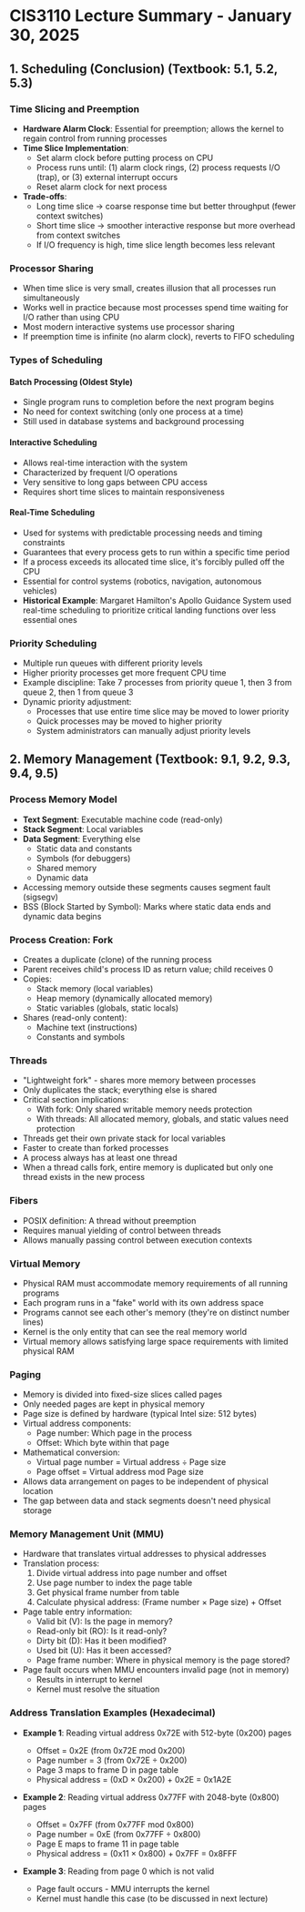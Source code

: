 # CIS3110 Lecture Summary - January 30, 2025

## 1. Scheduling (Conclusion) (Textbook: 5.1, 5.2, 5.3)

### Time Slicing and Preemption
- **Hardware Alarm Clock**: Essential for preemption; allows the kernel to regain control from running processes
- **Time Slice Implementation**: 
  - Set alarm clock before putting process on CPU
  - Process runs until: (1) alarm clock rings, (2) process requests I/O (trap), or (3) external interrupt occurs
  - Reset alarm clock for next process
- **Trade-offs**:
  - Long time slice → coarse response time but better throughput (fewer context switches)
  - Short time slice → smoother interactive response but more overhead from context switches
  - If I/O frequency is high, time slice length becomes less relevant

### Processor Sharing
- When time slice is very small, creates illusion that all processes run simultaneously
- Works well in practice because most processes spend time waiting for I/O rather than using CPU
- Most modern interactive systems use processor sharing
- If preemption time is infinite (no alarm clock), reverts to FIFO scheduling

### Types of Scheduling

#### Batch Processing (Oldest Style)
- Single program runs to completion before the next program begins
- No need for context switching (only one process at a time)
- Still used in database systems and background processing

#### Interactive Scheduling
- Allows real-time interaction with the system
- Characterized by frequent I/O operations
- Very sensitive to long gaps between CPU access
- Requires short time slices to maintain responsiveness

#### Real-Time Scheduling
- Used for systems with predictable processing needs and timing constraints
- Guarantees that every process gets to run within a specific time period
- If a process exceeds its allocated time slice, it's forcibly pulled off the CPU
- Essential for control systems (robotics, navigation, autonomous vehicles)
- **Historical Example**: Margaret Hamilton's Apollo Guidance System used real-time scheduling to prioritize critical landing functions over less essential ones

### Priority Scheduling
- Multiple run queues with different priority levels
- Higher priority processes get more frequent CPU time
- Example discipline: Take 7 processes from priority queue 1, then 3 from queue 2, then 1 from queue 3
- Dynamic priority adjustment:
  - Processes that use entire time slice may be moved to lower priority
  - Quick processes may be moved to higher priority
  - System administrators can manually adjust priority levels

## 2. Memory Management (Textbook: 9.1, 9.2, 9.3, 9.4, 9.5)

### Process Memory Model
- **Text Segment**: Executable machine code (read-only)
- **Stack Segment**: Local variables
- **Data Segment**: Everything else
  - Static data and constants
  - Symbols (for debuggers)
  - Shared memory
  - Dynamic data
- Accessing memory outside these segments causes segment fault (sigsegv)
- BSS (Block Started by Symbol): Marks where static data ends and dynamic data begins

### Process Creation: Fork
- Creates a duplicate (clone) of the running process
- Parent receives child's process ID as return value; child receives 0
- Copies:
  - Stack memory (local variables)
  - Heap memory (dynamically allocated memory)
  - Static variables (globals, static locals)
- Shares (read-only content):
  - Machine text (instructions)
  - Constants and symbols

### Threads
- "Lightweight fork" - shares more memory between processes
- Only duplicates the stack; everything else is shared
- Critical section implications:
  - With fork: Only shared writable memory needs protection
  - With threads: All allocated memory, globals, and static values need protection
- Threads get their own private stack for local variables
- Faster to create than forked processes
- A process always has at least one thread
- When a thread calls fork, entire memory is duplicated but only one thread exists in the new process

### Fibers
- POSIX definition: A thread without preemption
- Requires manual yielding of control between threads
- Allows manually passing control between execution contexts

### Virtual Memory
- Physical RAM must accommodate memory requirements of all running programs
- Each program runs in a "fake" world with its own address space
- Programs cannot see each other's memory (they're on distinct number lines)
- Kernel is the only entity that can see the real memory world
- Virtual memory allows satisfying large space requirements with limited physical RAM

### Paging
- Memory is divided into fixed-size slices called pages
- Only needed pages are kept in physical memory
- Page size is defined by hardware (typical Intel size: 512 bytes)
- Virtual address components:
  - Page number: Which page in the process
  - Offset: Which byte within that page
- Mathematical conversion:
  - Virtual page number = Virtual address ÷ Page size
  - Page offset = Virtual address mod Page size
- Allows data arrangement on pages to be independent of physical location
- The gap between data and stack segments doesn't need physical storage

### Memory Management Unit (MMU)
- Hardware that translates virtual addresses to physical addresses
- Translation process:
  1. Divide virtual address into page number and offset
  2. Use page number to index the page table
  3. Get physical frame number from table
  4. Calculate physical address: (Frame number × Page size) + Offset
- Page table entry information:
  - Valid bit (V): Is the page in memory?
  - Read-only bit (RO): Is it read-only?
  - Dirty bit (D): Has it been modified?
  - Used bit (U): Has it been accessed?
  - Page frame number: Where in physical memory is the page stored?
- Page fault occurs when MMU encounters invalid page (not in memory)
  - Results in interrupt to kernel
  - Kernel must resolve the situation

### Address Translation Examples (Hexadecimal)
- **Example 1**: Reading virtual address 0x72E with 512-byte (0x200) pages
  - Offset = 0x2E (from 0x72E mod 0x200)
  - Page number = 3 (from 0x72E ÷ 0x200)
  - Page 3 maps to frame D in page table
  - Physical address = (0xD × 0x200) + 0x2E = 0x1A2E

- **Example 2**: Reading virtual address 0x77FF with 2048-byte (0x800) pages
  - Offset = 0x7FF (from 0x77FF mod 0x800)
  - Page number = 0xE (from 0x77FF ÷ 0x800)
  - Page E maps to frame 11 in page table
  - Physical address = (0x11 × 0x800) + 0x7FF = 0x8FFF

- **Example 3**: Reading from page 0 which is not valid
  - Page fault occurs - MMU interrupts the kernel
  - Kernel must handle this case (to be discussed in next lecture)
